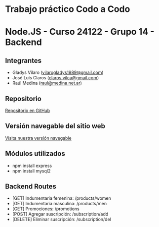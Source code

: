 # Trabajo práctico Codo a Codo
# Node.JS - Curso 24122 - Grupo 14 - Backend

## Integrantes
- Gladys Vilaro (vilarogladys1989@gmail.com)
- José Luís Claros (claros.vilca@gmail.com)
- Raúl Medina (raul@medina.net.ar)

## Repositorio
[Repositorio en GitHub](https://github.com/raulmedinaAR/Grupo14-NodeJS-Backend-Old.git)

## Versión navegable del sitio web
[Visita nuestra versión navegable](PENDIENTE!!!)

## Módulos utilizados
- npm install express
- npm install mysql2

## Backend Routes
- [GET] Indumentaria femenina: /products/women
- [GET] Indumentaria masculina: /products/men
- [GET] Promociones: /promotions
- [POST] Agregar suscripción: /subscription/add
- [DELETE] Eliminar suscripción: /subscription/del
